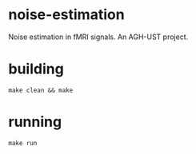 # noise-estimation
Noise estimation in fMRI signals. An AGH-UST project.

# building
```
make clean && make
```

# running

```
make run
```
